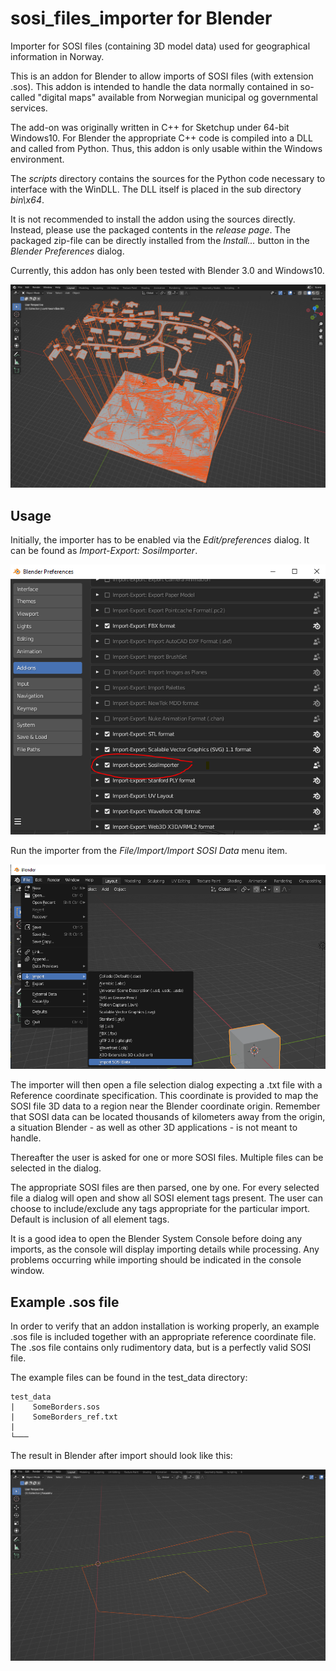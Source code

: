 # sosi_files_importer for Blender
Importer for SOSI files (containing 3D model data) used for geographical information in Norway.

This is an addon for Blender to allow imports of SOSI files (with extension .sos). This addon is intended to handle the data normally contained in so-called 
"digital maps" available from Norwegian municipal og governmental services.

The add-on was originally written in C++ for Sketchup under 64-bit Windows10. For Blender the appropriate C++ code is compiled into a DLL and called from Python. Thus, this addon is only usable within the Windows environment.

The *scripts* directory contains the sources for the Python code necessary to interface with the WinDLL. The DLL itself is placed in the sub directory *bin\x64*.

It is not recommended to install the addon using the sources directly. Instead, please use the packaged contents in the *release page*. The packaged zip-file can be directly installed from the *Install...* button in the *Blender Preferences* dialog.

Currently, this addon has only been tested with Blender 3.0 and Windows10.

![Example import](/images/ImportExample_0.png)

## Usage

Initially, the importer has to be enabled via the *Edit/preferences* dialog. It can be found as *Import-Export: SosiImporter*.

![Demo import 0](/images/Importing_0.png)

Run the importer from the *File/Import/Import SOSI Data* menu item.

![Demo import 1](/images/Importing_1.png)

The importer will then open a file selection dialog expecting a .txt file with a Reference coordinate specification. This coordinate is provided to map the SOSI file 3D data to a region near the Blender coordinate origin. Remember that SOSI data can be located thousands of kilometers away from the origin, a situation Blender - as well as other 3D applications - is not meant to handle.

Thereafter the user is asked for one or more SOSI files. Multiple files can be selected in the dialog.

The appropriate SOSI files are then parsed, one by one. For every selected file a dialog will open and show all SOSI element tags present. The user can choose to include/exclude any tags appropriate for the particular import. Default is inclusion of all element tags.

It is a good idea to open the Blender System Console before doing any imports, as the console will display importing details while processing. Any problems occurring while importing should be indicated in the console window.

## Example .sos file

In order to verify that an addon installation is working properly, an example .sos file is included together with an appropriate reference coordinate file. The .sos file contains only rudimentory data, but is a perfectly valid SOSI file.

The example files can be found in the test_data directory:

```
test_data
|    SomeBorders.sos
|    SomeBorders_ref.txt
|  
└─── 
```

The result in Blender after import should look like this:

![TestFile import](/images/SomeBorders.png)
